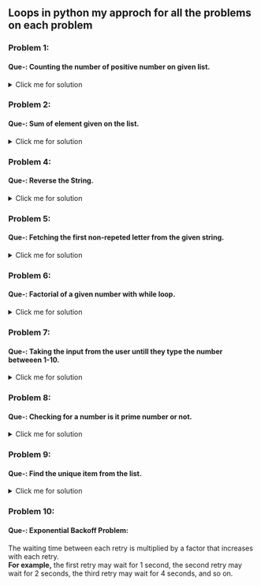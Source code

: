 ## Loops in python my approch for all the problems on each problem

### Problem 1: 
#### Que-: Counting the number of positive number on given list.
<details>

   <summary>Click me for solution</summary><p style= "color: #ede04c">
   In that problem we just have to iterate toward each element and have to count the number of iteration when our condition return's True.</p>

</details>


### Problem 2:
#### Que-: Sum of element given on the list. 
<details>

   <summary>Click me for solution</summary><p style= "color: #ede04c">
   Simple for loop will be applied and we will add the output of the previous into the next.</p>

</details>


### Problem 4:
#### Que-: Reverse the String. 

<details>

   <summary>Click me for solution</summary><p style= "color: #ede04c">
   Simple make an empty container (String variable), and then add the each iterative element with that container.</p>

</details>

### Problem 5:
#### Que-: Fetching the first non-repeted letter from the given string.

<details>

   <summary>Click me for solution</summary><p style= "color: #ede04c">
   Simple apply a loop whose range should the total letter present on the String, and then use `count()` build in function and check if is equal to 1, in case condition will be True then the break will be apply. </p>

</details>


### Problem 6:
#### Que-: Factorial of a given number with while loop.


<details>

   <summary>Click me for solution</summary><p style= "color: #ede04c">
   Basic `while loop` will be applied and then, we will multiply the previous ouput with the iterative value and at same time decrement the value of iteration.</p>

</details>



### Problem 7:
#### Que-: Taking the input from the user untill they type the number betweeen 1-10.


<details>

   <summary>Click me for solution</summary><p style= "color: #ede04c">
   Use while loop for iterating the statement and it will be applied till user not type the number less then 10.</p>

</details>



### Problem 8:
#### Que-: Checking for a number is it prime number or not.


<details>

   <summary>Click me for solution</summary><p style= "color: #ede04c">
   First we will use `if` statement for checking, Is number is greater then 1 or not. <br>
   Then we will use iteration whose range should in between 2 and (num ** 0.5). <br>
   Then check if number is fully divisible or not.</p>

</details>


### Problem 9:
#### Que-: Find the unique item from the list.


<details>

   <summary>Click me for solution</summary><p style= "color: #ede04c">
   We can use basic `set()` for this problem.</p>

</details>

### Problem 10:
#### Que-: Exponential Backoff Problem:
The waiting time between each retry is multiplied by a factor that increases with each retry.<br>
**For example,** the first retry may wait for 1 second, the second retry may wait for 2 seconds, the third retry may wait for 4 seconds, and so on.


